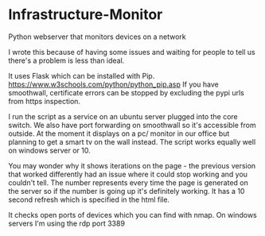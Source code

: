 # Infrastructure-Monitor
Python webserver that monitors devices on a network

I wrote this because of having some issues and waiting for people to tell us there's a problem is less than ideal.

It uses Flask which can be installed with Pip. https://www.w3schools.com/python/python_pip.asp
If you have smoothwall, certificate errors can be stopped by excluding the pypi urls from https inspection.

I run the script as a service on an ubuntu server plugged into the core switch. We also have port forwarding on smoothwall so it's accessible from outside. 
At the moment it displays on a pc/ monitor in our office but planning to get a smart tv on the wall instead. The script works equally well on windows server or 10.

You may wonder why it shows iterations on the page - the previous version that worked differently had an issue where it could stop working and you couldn't tell. 
The number represents every time the page is generated on the server so if the number is going up it's definitely working. 
It has a 10 second refresh which is specified in the html file.

It checks open ports of devices which you can find with nmap. On windows servers I'm using the rdp port 3389
